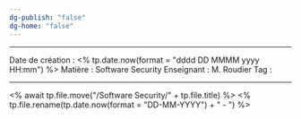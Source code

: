 ```yaml
---
dg-publish: "false"
dg-home: "false"
---
```

---

 Date de création : <% tp.date.now(format = "dddd DD MMMM yyyy HH:mm") %>
 Matière : Software Security
 Enseignant : M. Roudier
 Tag :

---

 <% await tp.file.move("/Software Security/" + tp.file.title) %>
 <% tp.file.rename(tp.date.now(format = "DD-MM-YYYY") + " - ") %>
